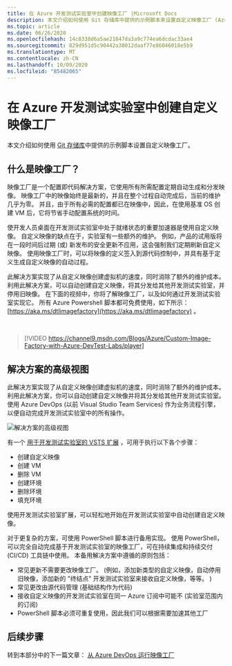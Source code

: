```yaml
---
title: 在 Azure 开发测试实验室中创建映像工厂 |Microsoft Docs
description: 本文介绍如何使用 Git 存储库中提供的示例脚本来设置自定义映像工厂 (Azure 开发测试实验室) 。
ms.topic: article
ms.date: 06/26/2020
ms.openlocfilehash: 14c8338d6a5ae21847da3a9c774ea6dcdac33ae4
ms.sourcegitcommit: 829d951d5c90442a38012daaf77e86046018e5b9
ms.translationtype: MT
ms.contentlocale: zh-CN
ms.lasthandoff: 10/09/2020
ms.locfileid: "85482065"
---
```

# <a name="create-a-custom-image-factory-in-azure-devtest-labs"></a>在 Azure 开发测试实验室中创建自定义映像工厂
本文介绍如何使用 [Git 存储库](https://github.com/Azure/azure-devtestlab/tree/master/samples/DevTestLabs/Scripts/ImageFactory)中提供的示例脚本设置自定义映像工厂。

## <a name="whats-an-image-factory"></a>什么是映像工厂？
映像工厂是一个配置即代码解决方案，它使用所有所需配置定期自动生成和分发映像。 映像工厂中的映像始终是最新的，并且在整个过程自动完成后，当前的维护几乎为零。 并且，由于所有必需的配置都已在映像中，因此，在使用基准 OS 创建 VM 后，它将节省手动配置系统的时间。

使开发人员桌面在开发测试实验室中处于就绪状态的重要加速器是使用自定义映像。 自定义映像的缺点在于，实验室有一些额外的维护。 例如，产品的试用版将在一段时间后过期 (或) 新发布的安全更新不应用，这会强制我们定期刷新自定义映像。 使用映像工厂时，可以将映像的定义签入到源代码控制中，并具有基于定义生成自定义映像的自动过程。

此解决方案实现了从自定义映像创建虚拟机的速度，同时消除了额外的维护成本。 利用此解决方案，可以自动创建自定义映像，将其分发给其他开发测试实验室，并停用旧映像。 在下面的视频中，你将了解映像工厂，以及如何通过开发测试实验室实现它。  所有 Azure Powershell 脚本都可免费使用，如下所示：  [https://aka.ms/dtlimagefactory](https://aka.ms/dtlimagefactory) 。

<br/>

> [!VIDEO https://channel9.msdn.com/Blogs/Azure/Custom-Image-Factory-with-Azure-DevTest-Labs/player]


## <a name="high-level-view-of-the-solution"></a>解决方案的高级视图
此解决方案实现了从自定义映像创建虚拟机的速度，同时消除了额外的维护成本。 利用此解决方案，你可以自动创建自定义映像并将其分发给其他开发测试实验室。 使用 Azure DevOps (以前 Visual Studio Team Services) 作为业务流程引擎，以便自动完成开发测试实验室中的所有操作。

![解决方案的高级视图](./media/create-image-factory/high-level-view-of-solution.png)

有一个 [用于开发测试实验室的 VSTS 扩展](https://marketplace.visualstudio.com/items?itemName=ms-azuredevtestlabs.tasks) ，可用于执行以下各个步骤：

- 创建自定义映像
- 创建 VM
- 删除 VM
- 创建环境
- 删除环境
- 填充环境

使用开发测试实验室扩展，可以轻松地开始在开发测试实验室中自动创建自定义映像。

对于更复杂的方案，可使用 PowerShell 脚本进行备用实现。 使用 PowerShell，可以完全自动完成基于开发测试实验室的映像工厂，可在持续集成和持续交付 (CI/CD) 工具链中使用。 本备用解决方案中遵循的原则包括：

- 常见更新不需要更改映像工厂。  (例如，添加新类型的自定义映像，自动停用旧映像，添加新的 "终结点" 开发测试实验室来接收自定义映像，等等。 ) 
- 常见更改由源代码管理 (基础结构作为代码) 
- 接收自定义映像的开发测试实验室在同一 Azure 订阅中可能不 (实验室范围内的订阅) 
- PowerShell 脚本必须可重复使用，因此我们可以根据需要加速其他工厂

## <a name="next-steps"></a>后续步骤
转到本部分中的下一篇文章： [从 Azure DevOps 运行映像工厂](image-factory-set-up-devops-lab.md)
